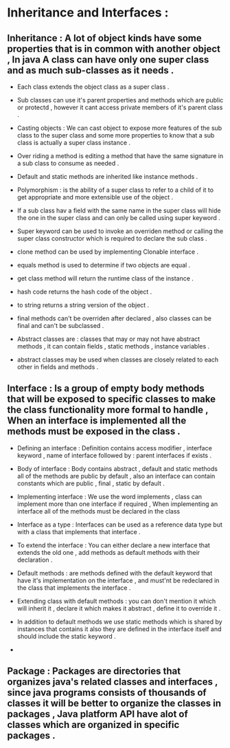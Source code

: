 # Inheritance and Interfaces :

## Inheritance : A lot of object kinds have some properties that is in common with another object , In java A class can have only one super class and as much sub-classes as it needs .
- Each class extends the object class as a super class .

- Sub classes can use it's parent properties and methods which are public or protectd , however it cant access private members of it's parent class . 

- Casting objects : We can cast object to expose more features of the sub class to the super class and some more properties to know that a sub class is actually a super class instance .

- Over riding a method is editing a method that have the same signature in a sub class to consume as needed .

- Default and static methods are inherited like instance methods .

- Polymorphism : is the ability of a super class to refer to a child of it to get appropriate and more extensible use of the object .

- If a sub class hav a field with the same name in the super class will hide the one in the super class and can only be called using super keyword .

- Super keyword can be used to invoke an overriden method or calling the super class constructor which is required to declare the sub class .

- clone method can be used by implementing Clonable interface .

- equals method is used to determine if two objects are equal .

- get class method will return the runtime class of the instance .

- hash code returns the hash code of the object .

- to string returns a string version of the object .

- final methods can't be overriden after declared , also classes can be final and can't be subclassed .

- Abstract classes are : classes that may or may not have abstract methods , it can contain fields , static methods , instance variables .

- abstract classes may be used when classes are closely related to each other in fields and methods .


## Interface : Is a group of empty body methods that will be exposed to specific classes to make the class functionality more formal to handle , When an interface is implemented all the methods must be exposed in the class .
- Defining an interface : Definition contains access modifier , interface keyword , name of interface followed by : 
parent interfaces if exists .

- Body of interface : Body contains abstract , default and static methods all of the methods are public by default , also an interface can contain constants which are public , final , static by default .

- Implementing interface : We use the word implements , class can implement more than one interface if required , 
When implementing an interface all of the methods must be declared in the class 

- Interface as a type : Interfaces can be used as a reference data type but with a class that implements that interface .

- To extend the interface : You can either declare a new interface that extends the old one , add methods as default methods with their declaration .

- Default methods : are methods defined with the default keyword that have it's implementation on the interface , and must'nt be redeclared in the class that implements the interface .

- Extending class with default methods : you can don't mention it which will inherit it , declare it which makes it abstract , define it to override it .

- In addition to default methods we use static methods which is shared by instances that contains it also they are defined in the interface itself and should include the static keyword .

- 
## Package : Packages are directories that organizes java's related classes and interfaces , since java programs consists of thousands of classes it will be better to organize the classes in packages , Java platform API have alot of classes which are organized in specific packages .

